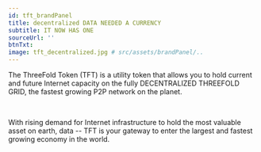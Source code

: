 ```yaml
---
id: tft_brandPanel
title: decentralized DATA NEEDED A CURRENCY
subtitle: IT NOW HAS ONE
sourceUrl: ''
btnTxt: 
image: tft_decentralized.jpg # src/assets/brandPanel/..
---
```

The ThreeFold Token (TFT) is a utility token that allows you to hold current and future Internet capacity on the fully DECENTRALIZED THREEFOLD GRID, the fastest growing P2P network on the planet.

<br />

With rising demand for Internet infrastructure to hold the most valuable asset on earth, data --  TFT is your gateway to enter the largest and fastest growing economy in the world.
